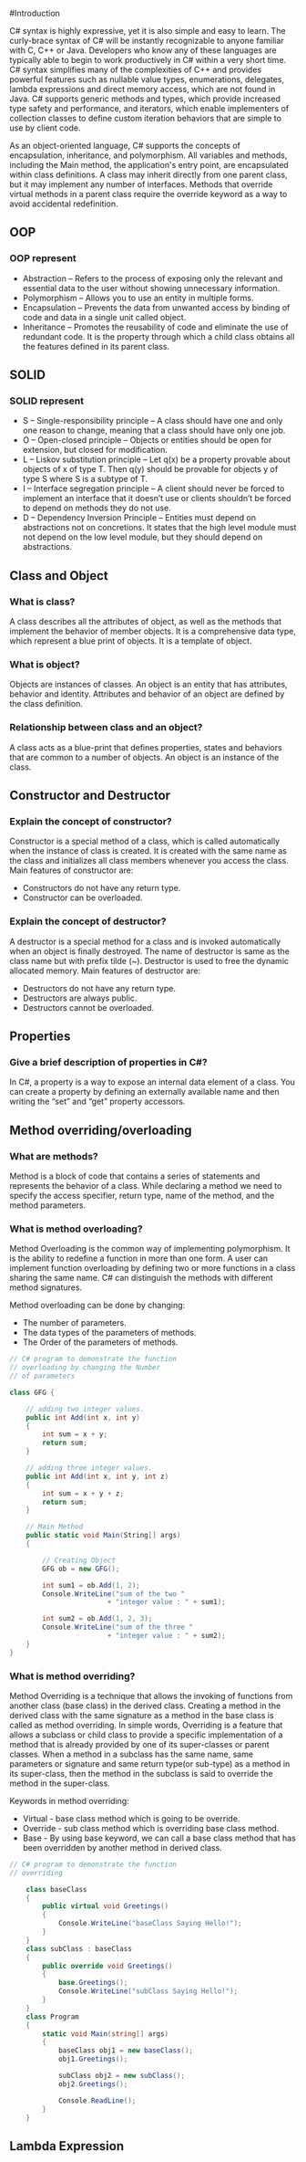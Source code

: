 #Introduction

C# syntax is highly expressive, yet it is also simple and easy to learn. The curly-brace syntax of C# will be instantly recognizable to anyone familiar with C, C++ or Java.
Developers who know any of these languages are typically able to begin to work productively in C# within a very short time. 
C# syntax simplifies many of the complexities of C++ and provides powerful features such as nullable value types, enumerations, delegates, 
lambda expressions and direct memory access, which are not found in Java. C# supports generic methods and types, which provide increased type safety and performance,
and iterators, which enable implementers of collection classes to define custom iteration behaviors that are simple to use by client code. 

As an object-oriented language, C# supports the concepts of encapsulation, inheritance, and polymorphism. All variables and methods, including the Main method, 
the application's entry point, are encapsulated within class definitions. A class may inherit directly from one parent class, but it may implement any number of interfaces. 
Methods that override virtual methods in a parent class require the override keyword as a way to avoid accidental redefinition. 

## OOP

### OOP represent

*   Abstraction – Refers to the process of exposing only the relevant and essential data to the user without showing unnecessary information.
*   Polymorphism – Allows you to use an entity in multiple forms.
*   Encapsulation – Prevents the data from unwanted access by binding of code and data in a single unit called object.
*   Inheritance – Promotes the reusability of code and eliminate the use of redundant code. 
    It is the property through which a child class obtains all the features defined in its parent class. 

## SOLID

### SOLID represent

*   S – Single-responsibility principle – A class should have one and only one reason to change, meaning that a class should have only one job.
*   O – Open-closed principle – Objects or entities should be open for extension, but closed for modification.
*   L – Liskov substitution principle – Let q(x) be a property provable about objects of x of type T. 
    Then q(y) should be provable for objects y of type S where S is a subtype of T.
*   I – Interface segregation principle – A client should never be forced to implement an interface that it doesn’t use 
    or clients shouldn’t be forced to depend on methods they do not use.
*   D – Dependency Inversion Principle – Entities must depend on abstractions not on concretions. 
    It states that the high level module must not depend on the low level module, but they should depend on abstractions.

## Class and Object

### What is class?

A class describes all the attributes of object, as well as the methods that implement the behavior of member objects. 
It is a comprehensive data type, which represent a blue print of objects. It is a template of object. 

### What is object?

Objects are instances of classes. An object is an entity that has attributes, behavior and identity. 
Attributes and behavior of an object are defined by the class definition. 

### Relationship between class and an object?

A class acts as a blue-print that defines properties, states and behaviors that are common to a number of objects.
An object is an instance of the class.

## Constructor and Destructor

###	Explain the concept of constructor?
Constructor is a special method of a class, which is called automatically when the instance of class is created. 
It is created with the same name as the class and initializes all class members whenever you access the class. Main features of constructor are:
*	Constructors do not have any return type.
*   Constructor can be overloaded.

### Explain the concept of destructor?

A destructor is a special method for a class and is invoked automatically when an object is finally destroyed. 
The name of destructor is same as the class name but with prefix tilde (~). Destructor is used to free the dynamic allocated memory. Main features of destructor are:
*   Destructors do not have any return type.
*   Destructors are always public.
*   Destructors cannot be overloaded. 

## Properties

### Give a brief description of properties in C#?

In C#, a property is a way to expose an internal data element of a class. 
You can create a property by defining an externally available name and then writing the “set” and “get” property accessors.

## Method overriding/overloading

### What are methods?

Method is a block of code that contains a series of statements and represents the behavior of a class. 
While declaring a method we need to specify the access specifier, return type, name of the method, and the method parameters.

### What is method overloading?

Method Overloading is the common way of implementing polymorphism. It is the ability to redefine a function in more than one form. 
A user can implement function overloading by defining two or more functions in a class sharing the same name. 
C# can distinguish the methods with different method signatures.

Method overloading can be done by changing:
*   The number of parameters.
*   The data types of the parameters of methods.
*   The Order of the parameters of methods.

```csharp
// C# program to demonstrate the function 
// overloading by changing the Number 
// of parameters 

class GFG { 

	// adding two integer values. 
	public int Add(int x, int y) 
	{ 
		int sum = x + y; 
		return sum; 
	} 

	// adding three integer values. 
	public int Add(int x, int y, int z) 
	{ 
		int sum = x + y + z; 
		return sum; 
	} 

	// Main Method 
	public static void Main(String[] args) 
	{ 

		// Creating Object 
		GFG ob = new GFG(); 

		int sum1 = ob.Add(1, 2); 
		Console.WriteLine("sum of the two "
						+ "integer value : " + sum1); 

		int sum2 = ob.Add(1, 2, 3); 
		Console.WriteLine("sum of the three "
						+ "integer value : " + sum2);
    }
}
```

### What is method overriding?

Method Overriding is a technique that allows the invoking of functions from another class (base class) in the derived class. 
Creating a method in the derived class with the same signature as a method in the base class is called as method overriding.
In simple words, Overriding is a feature that allows a subclass or child class to provide a specific implementation of a method that is already provided by
one of its super-classes or parent classes. When a method in a subclass has the same name, 
same parameters or signature and same return type(or sub-type) as a method in its super-class, 
then the method in the subclass is said to override the method in the super-class.

Keywords in method overriding:
*   Virtual - base class method which is going to be override.
*   Override - sub class method which is overriding base class method.
*   Base - By using base keyword, we can call a base class method that has been overridden by another method in derived class.

```csharp
// C# program to demonstrate the function 
// overriding 

    class baseClass  
    {  
        public virtual void Greetings()  
        {  
            Console.WriteLine("baseClass Saying Hello!");  
        }  
    }  
    class subClass : baseClass  
    {  
        public override void Greetings()  
        {  
            base.Greetings();  
            Console.WriteLine("subClass Saying Hello!");  
        }  
    }  
    class Program  
    {  
        static void Main(string[] args)  
        {  
            baseClass obj1 = new baseClass();  
            obj1.Greetings();

            subClass obj2 = new subClass();  
            obj2.Greetings();

            Console.ReadLine();  
        }  
    }  
```

## Lambda Expression